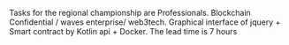 Tasks for the regional championship are Professionals. Blockchain Confidential / waves enterprise/ web3tech. Graphical interface of jquery + Smart contract by Kotlin api + Docker. The lead time is 7 hours
